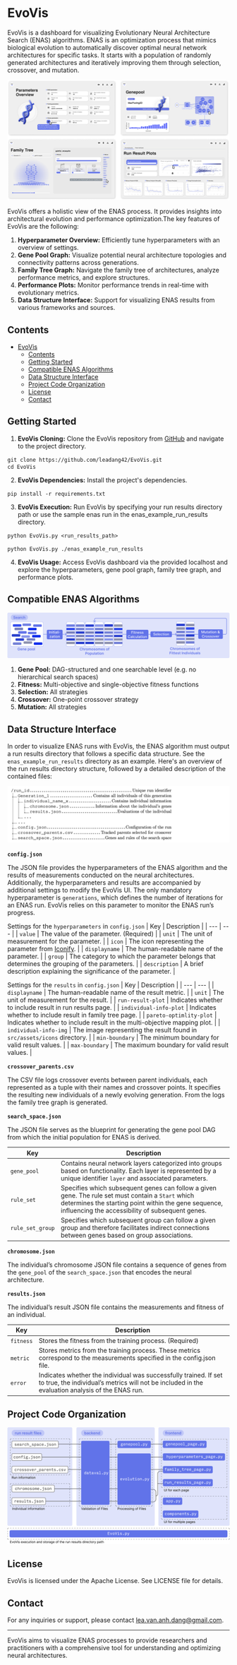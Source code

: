 # EvoVis

EvoVis is a dashboard for visualizing Evolutionary Neural Architecture Search (ENAS) algorithms. ENAS is an optimization process that mimics biological evolution to automatically discover optimal neural network architectures for specific tasks. It starts with a population of randomly generated architectures and iteratively improving them through selection, crossover, and mutation. 

![EvoVis Overview](./src/assets/media/EvoVis-overview.png)

EvoVis offers a holistic view of the ENAS process. It provides insights into architectural evolution and performance optimization.The key features of EvoVis are the following:

1. **Hyperparameter Overview:** Efficiently tune hyperparameters with an overview of settings.
2. **Gene Pool Graph:** Visualize potential neural architecture topologies and connectivity patterns across generations.
3. **Family Tree Graph:** Navigate the family tree of architectures, analyze performance metrics, and explore structures.
4. **Performance Plots:** Monitor performance trends in real-time with evolutionary metrics.
5. **Data Structure Interface:** Support for visualizing ENAS results from various frameworks and sources.

## Contents

- [EvoVis](#evovis)
  - [Contents](#contents)
  - [Getting Started](#getting-started)
  - [Compatible ENAS Algorithms](#compatible-enas-algorithms)
  - [Data Structure Interface](#data-structure-interface)
  - [Project Code Organization](#project-code-organization)
  - [License](#license)
  - [Contact](#contact)

## Getting Started

1. **EvoVis Cloning:** Clone the EvoVis repository from [GitHub](https://github.com/leadang42/EvoVis.git) and navigate to the project directory.

````    
git clone https://github.com/leadang42/EvoVis.git
cd EvoVis
````

2. **EvoVis Dependencies:** Install the project's dependencies.
````    
pip install -r requirements.txt
````

3. **EvoVis Execution:** Run EvoVis by specifying your run results directory path or use the sample enas run in the enas_example_run_results directory.
````    
python EvoVis.py <run_results_path>
````
````
python EvoVis.py ./enas_example_run_results
````

4. **EvoVis Usage:** Access EvoVis dashboard via the provided localhost and explore the hyperparameters, gene pool graph, family tree graph, and performance plots.

## Compatible ENAS Algorithms

![Run Results File Structure](./src/assets/media/evonas-overview.png)

1. **Gene Pool:** DAG-structured and one searchable level (e.g. no hierarchical search spaces) 
2. **Fitness:** Multi-objective and single-objective fitness functions
3. **Selection:** All strategies
4. **Crossover:** One-point crossover strategy 
5. **Mutation:** All strategies

## Data Structure Interface
In order to visualize ENAS runs with EvoVis, the ENAS algorithm must output a run results directory that follows a specific data structure. See the `enas_example_run_results` directory as an example. Here's an overview of the run results directory structure, followed by a detailed description of the contained files:

![Run Results File Structure](./src/assets/media/run-results-file-structure.png)

**`config.json`**

The JSON file provides the hyperparameters of the ENAS algorithm and the results of measurements conducted on the neural architectures. Additionally, the hyperparameters and results are accompanied by additional settings to modify the EvoVis UI. The only mandatory hyperparameter is `generations`, which defines the number of iterations for an ENAS run. EvoVis relies on this parameter to monitor the ENAS run’s progress.

Settings for the `hyperparameters` in `config.json`
| Key | Description |
| --- | --- |
| `value` | The value of the parameter. (Required) |
| `unit` | The unit of measurement for the parameter. |
| `icon` | The icon representing the parameter from [Iconify](https://icon-sets.iconify.design/). |
| `displayname` | The human-readable name of the parameter. |
| `group` | The category to which the parameter belongs that determines the grouping of the parameters. |
| `description` | A brief description explaining the significance of the parameter. |

Settings for the `results` in `config.json`
| Key | Description |
| --- | --- |
| `displayname` | The human-readable name of the result metric. |
| `unit` | The unit of measurement for the result. |
| `run-result-plot` | Indicates whether to include result in run results page. |
| `individual-info-plot` | Indicates whether to include result in family tree page. |
| `pareto-optimlity-plot` | Indicates whether to include result in the multi-objective mapping plot. |
| `individual-info-img` | The image representing the result found in `src/assets/icons` directory. |
| `min-boundary` | The minimum boundary for valid result values. |
| `max-boundary` | The maximum boundary for valid result values. |

**`crossover_parents.csv`**

The CSV file logs crossover events between parent individuals, each represented as a tuple with their names and crossover points. It specifies the resulting new individuals of a newly evolving generation. From the logs the family tree graph is generated. 

**`search_space.json`**

The JSON file serves as the blueprint for generating the gene pool DAG from which the initial population for ENAS is derived. 

| Key | Description |
| --- | --- |
| `gene_pool` | Contains neural network layers categorized into groups based on functionality. Each layer is represented by a unique identifier `layer` and associated parameters. |
| `rule_set` | Specifies which subsequent genes can follow a given gene. The rule set must contain a `Start` which determines the starting point within the gene sequence, influencing the accessibility of subsequent genes. |
| `rule_set_group` | Specifies which subsequent group can follow a given group and therefore facilitates indirect connections between genes based on group associations. |


**`chromosome.json`**

The individual’s chromosome JSON file contains a sequence of genes from the `gene_pool` of the `search_space.json` that encodes the neural architecture.

**`results.json`**

The individual’s result JSON file contains the measurements and fitness of an individual.

| Key | Description |
| --- | --- |
| `fitness` | Stores the fitness from the training process. (Required) |
| `metric` | Stores metrics from the training process. These metrics correspond to the measurements specified in the config.json file. |
| `error` | Indicates whether the individual was successfully trained. If set to true, the individual’s metrics will not be included in the evaluation analysis of the ENAS run. |


## Project Code Organization

![Project Organization](./src/assets/media/project-organisation.png)

## License

EvoVis is licensed under the Apache License. See LICENSE file for details.

## Contact

For any inquiries or support, please contact [lea.van.anh.dang@gmail.com](mailto:lea.van.anh.dang@gmail.com).

---

EvoVis aims to visualize ENAS processes to provide researchers and practitioners with a comprehensive tool for understanding and optimizing neural architectures.
